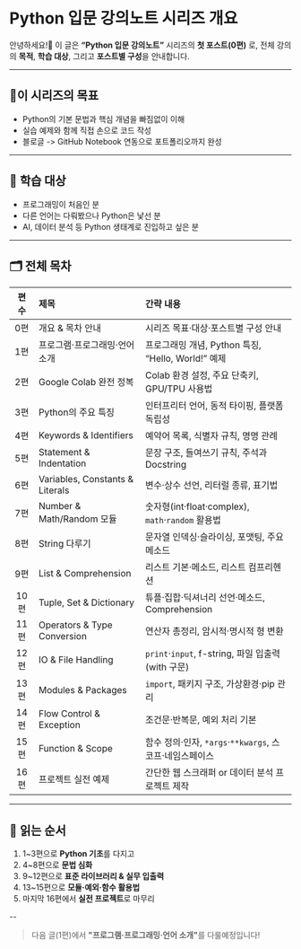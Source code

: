 <h1 id="python-입문-강의노트-시리즈-개요">Python 입문 강의노트 시리즈 개요</h1>
<p>안녕하세요!🎉
이 글은 <strong>“Python 입문 강의노트”</strong> 시리즈의 <strong>첫 포스트(0편)</strong> 로, 전체 강의의 <strong>목적</strong>, <strong>학습 대상</strong>, 그리고 <strong>포스트별 구성</strong>을 안내합니다.</p>
<hr />
<h2 id="🎯이-시리즈의-목표">🎯이 시리즈의 목표</h2>
<ul>
<li>Python의 기본 문법과 핵심 개념을 빠짐없이 이해</li>
<li>실습 예제와 함께 직접 손으로 코드 작성</li>
<li>블로글 -&gt; GitHub Notebook 연동으로 포트폴리오까지 완성</li>
</ul>
<hr />
<h2 id="👥-학습-대상">👥 학습 대상</h2>
<ul>
<li>프로그래밍이 처음인 분</li>
<li>다른 언어는 다뤄봤으나 Python은 낯선 분</li>
<li>AI, 데이터 분석 등 Python 생태계로 진입하고 싶은 분</li>
</ul>
<hr />
<h2 id="🗂️-전체-목차">🗂️ 전체 목차</h2>
<table>
<thead>
<tr>
<th align="center">편수</th>
<th align="left">제목</th>
<th align="left">간략 내용</th>
</tr>
</thead>
<tbody><tr>
<td align="center">0편</td>
<td align="left">개요 &amp; 목차 안내</td>
<td align="left">시리즈 목표·대상·포스트별 구성 안내</td>
</tr>
<tr>
<td align="center">1편</td>
<td align="left">프로그램·프로그래밍·언어 소개</td>
<td align="left">프로그래밍 개념, Python 특징, “Hello, World!” 예제</td>
</tr>
<tr>
<td align="center">2편</td>
<td align="left">Google Colab 완전 정복</td>
<td align="left">Colab 환경 설정, 주요 단축키, GPU/TPU 사용법</td>
</tr>
<tr>
<td align="center">3편</td>
<td align="left">Python의 주요 특징</td>
<td align="left">인터프리터 언어, 동적 타이핑, 플랫폼 독립성</td>
</tr>
<tr>
<td align="center">4편</td>
<td align="left">Keywords &amp; Identifiers</td>
<td align="left">예약어 목록, 식별자 규칙, 명명 관례</td>
</tr>
<tr>
<td align="center">5편</td>
<td align="left">Statement &amp; Indentation</td>
<td align="left">문장 구조, 들여쓰기 규칙, 주석과 Docstring</td>
</tr>
<tr>
<td align="center">6편</td>
<td align="left">Variables, Constants &amp; Literals</td>
<td align="left">변수·상수 선언, 리터럴 종류, 표기법</td>
</tr>
<tr>
<td align="center">7편</td>
<td align="left">Number &amp; Math/Random 모듈</td>
<td align="left">숫자형(int·float·complex), <code>math</code>·<code>random</code> 활용법</td>
</tr>
<tr>
<td align="center">8편</td>
<td align="left">String 다루기</td>
<td align="left">문자열 인덱싱·슬라이싱, 포맷팅, 주요 메소드</td>
</tr>
<tr>
<td align="center">9편</td>
<td align="left">List &amp; Comprehension</td>
<td align="left">리스트 기본·메소드, 리스트 컴프리헨션</td>
</tr>
<tr>
<td align="center">10편</td>
<td align="left">Tuple, Set &amp; Dictionary</td>
<td align="left">튜플·집합·딕셔너리 선언·메소드, Comprehension</td>
</tr>
<tr>
<td align="center">11편</td>
<td align="left">Operators &amp; Type Conversion</td>
<td align="left">연산자 총정리, 암시적·명시적 형 변환</td>
</tr>
<tr>
<td align="center">12편</td>
<td align="left">IO &amp; File Handling</td>
<td align="left"><code>print</code>·<code>input</code>, f-string, 파일 입출력(with 구문)</td>
</tr>
<tr>
<td align="center">13편</td>
<td align="left">Modules &amp; Packages</td>
<td align="left"><code>import</code>, 패키지 구조, 가상환경·pip 관리</td>
</tr>
<tr>
<td align="center">14편</td>
<td align="left">Flow Control &amp; Exception</td>
<td align="left">조건문·반복문, 예외 처리 기본</td>
</tr>
<tr>
<td align="center">15편</td>
<td align="left">Function &amp; Scope</td>
<td align="left">함수 정의·인자, <code>*args</code>·<code>**kwargs</code>, 스코프·네임스페이스</td>
</tr>
<tr>
<td align="center">16편</td>
<td align="left">프로젝트 실전 예제</td>
<td align="left">간단한 웹 스크래퍼 or 데이터 분석 프로젝트 제작</td>
</tr>
</tbody></table>
<hr />
<h2 id="📌-읽는-순서">📌 읽는 순서</h2>
<ol>
<li>1~3편으로 <strong>Python 기초</strong>를 다지고</li>
<li>4~8편으로 <strong>문법 심화</strong></li>
<li>9~12편으로 <strong>표준 라이브러리 &amp; 실무 입출력</strong></li>
<li>13~15편으로 <strong>모듈·예외·함수 활용법</strong></li>
<li>마지막 16편에서 <strong>실전 프로젝트</strong>로 마무리</li>
</ol>
<p>--</p>
<blockquote>
<p>다음 글(1편)에서 <strong>&quot;프로그램·프로그래밍·언어 소개&quot;</strong>를 다룰예정입니다!</p>
</blockquote>